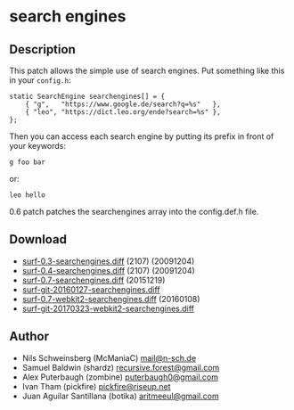 search engines
==============

Description
-----------

This patch allows the simple use of search engines. Put something
like this in your `config.h`:

	static SearchEngine searchengines[] = {
		{ "g",   "https://www.google.de/search?q=%s"   },
		{ "leo", "https://dict.leo.org/ende?search=%s" },
	};

Then you can access each search engine by putting its prefix in front of your 
keywords:

	g foo bar

or:

	leo hello

0.6 patch patches the searchengines array into the config.def.h file.

Download
--------

* [surf-0.3-searchengines.diff](surf-0.3-searchengines.diff) (2107) (20091204)
* [surf-0.4-searchengines.diff](surf-0.4-searchengines.diff) (2107) (20091204)
* [surf-0.7-searchengines.diff](surf-0.7-searchengines.diff) (20151219)
* [surf-git-20160127-searchengines.diff](surf-git-20160127-searchengines.diff)
* [surf-0.7-webkit2-searchengines.diff](surf-0.7-webkit2-searchengines.diff) (20160108)
* [surf-git-20170323-webkit2-searchengines.diff](surf-git-20170323-webkit2-searchengines.diff)

Author
------

* Nils Schweinsberg (McManiaC) <mail@n-sch.de>
* Samuel Baldwin (shardz) <recursive.forest@gmail.com>
* Alex Puterbaugh (zombine) <puterbaugh0@gmail.com>
* Ivan Tham (pickfire) <pickfire@riseup.net>
* Juan Aguilar Santillana (botika) <aritmeeul@gmail.com>
